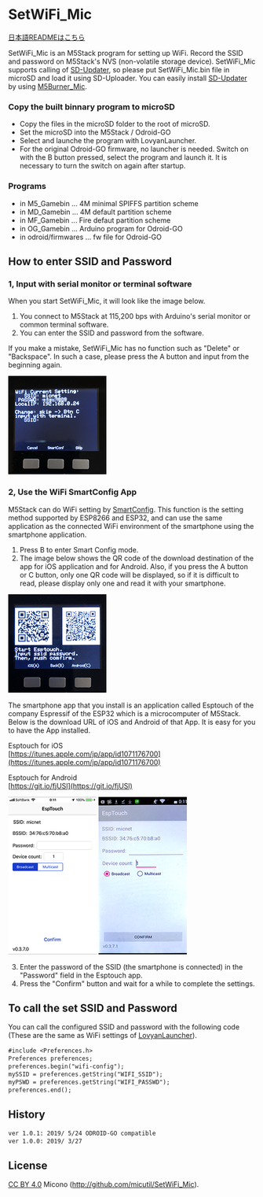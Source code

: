 # SetWiFi_Mic

[日本語READMEはこちら](README_jp.md)

SetWiFi_Mic is an M5Stack program for setting up WiFi. Record the SSID and password on M5Stack's NVS (non-volatile storage device). SetWiFi_Mic supports calling of [SD-Updater](https://github.com/tobozo/M5Stack-SD-Updater), so please put SetWiFi_Mic.bin file in microSD and load it using SD-Uploader. You can easily install [SD-Updater](https://github.com/tobozo/M5Stack-SD-Updater) by using [M5Burner_Mic](https://github.com/micutil/M5Burner_Mic).

### Copy the built binnary program to microSD

- Copy the files in the microSD folder to the root of microSD.
- Set the microSD into the M5Stack / Odroid-GO
- Select and launche the program with LovyanLauncher.
- For the original Odroid-GO firmware, no launcher is needed. Switch on with the B button pressed, select the program and launch it. It is necessary to turn the switch on again after startup.

### Programs
- in M5_Gamebin ... 4M minimal SPIFFS partition scheme
- in MD_Gamebin ... 4M default partition scheme
- in MF_Gamebin ... Fire defaut partition scheme
- in OG_Gamebin ... Arduino program for Odroid-GO
- in odroid/firmwares ... fw file for Odroid-GO


## How to enter SSID and Password
### 1, Input with serial monitor or terminal software
When you start SetWiFi_Mic, it will look like the image below.

1. You connect to M5Stack at 115,200 bps with Arduino's serial monitor or common terminal software.
2. You can enter the SSID and password from the software.

If you make a mistake, SetWiFi_Mic has no function such as "Delete" or "Backspace". In such a case, please press the A button and input from the beginning again.

![MacDown logo](images/IMG_9566_2.png)

### 2, Use the WiFi SmartConfig App
M5Stack can do WiFi setting by [SmartConfig](https://docs.espressif.com/projects/esp-idf/en/latest/api-reference/network/esp_smartconfig.html). This function is the setting method supported by ESP8266 and ESP32, and can use the same application as the connected WiFi environment of the smartphone using the smartphone application.

1. Press B to enter Smart Config mode.
2. The image below shows the QR code of the download destination of the app for iOS application and for Android. Also, if you press the A button or C button, only one QR code will be displayed, so if it is difficult to read, please display only one and read it with your smartphone.

![MacDown logo](images/IMG_9565_2.png)

The smartphone app that you install is an application called Esptouch of the company Espressif of the ESP32 which is a microcomputer of M5Stack. Below is the download URL of iOS and Android of that App. It is easy for you to have the App installed.

Esptouch for iOS<br>
[https://itunes.apple.com/jp/app/id1071176700](https://itunes.apple.com/jp/app/id1071176700)

Esptouch for Android<br>
[https://git.io/fjUSl](https://git.io/fjUSl)

![MacDown logo](images/IMG_9563_2.png)   ![MacDown logo](images/IMG_9562_2.png)

3. Enter the password of the SSID (the smartphone is connected) in the "Password" field in the Esptouch app.
4. Press the "Confirm" button and wait for a while to complete the settings.


## To call the set SSID and Password
You can call the configured SSID and password with the following code (These are the same as WiFi settings of [LovyanLauncher](https://github.com/lovyan03/M5Stack_LovyanLauncher)).


~~~
#include <Preferences.h>
Preferences preferences;
preferences.begin("wifi-config");
mySSID = preferences.getString("WIFI_SSID");
myPSWD = preferences.getString("WIFI_PASSWD");
preferences.end();
~~~

## History
	ver 1.0.1: 2019/ 5/24 ODROID-GO compatible
	ver 1.0.0: 2019/ 3/27

## License

[CC BY 4.0](https://creativecommons.org/licenses/by/4.0/) Micono (http://github.com/micutil/SetWiFi_Mic).

